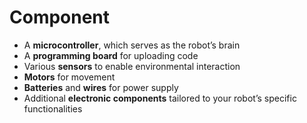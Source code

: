 # Component

- A **microcontroller**, which serves as the robot’s brain
- A **programming board** for uploading code
- Various **sensors** to enable environmental interaction
- **Motors** for movement
- **Batteries** and **wires** for power supply
- Additional **electronic components** tailored to your robot’s specific functionalities